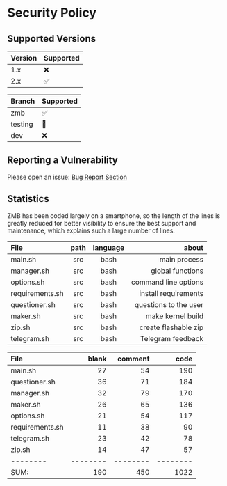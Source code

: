 # Security Policy

## Supported Versions

| Version | Supported          |
| ------- | ------------------ |
| 1.x     | :x:                |
| 2.x     | :white_check_mark: |

| Branch  | Supported             |
| ------- | --------------------- |
| zmb     | :white_check_mark:    |
| testing | :construction_worker: |
| dev     | :x:                   |

## Reporting a Vulnerability

Please open an issue: [Bug Report Section](https://github.com/grm34/ZenMaxBuilder/issues/new/choose)

## Statistics

ZMB has been coded largely on a smartphone, so the length of the lines is greatly reduced for better visibility to ensure the best support and maintenance, which explains such a large number of lines.

| File            | path | language |                 about |
| :-------------- | :--: | :------: | --------------------: |
| main.sh         | src  |   bash   |          main process |
| manager.sh      | src  |   bash   |      global functions |
| options.sh      | src  |   bash   |  command line options |
| requirements.sh | src  |   bash   |  install requirements |
| questioner.sh   | src  |   bash   | questions to the user |
| maker.sh        | src  |   bash   |     make kernel build |
| zip.sh          | src  |   bash   |  create flashable zip |
| telegram.sh     | src  |   bash   |     Telegram feedback |

| File            |    blank |  comment |     code |
| :-------------- | -------: | -------: | -------: |
| main.sh         |       27 |       54 |      190 |
| questioner.sh   |       36 |       71 |      184 |
| manager.sh      |       32 |       79 |      170 |
| maker.sh        |       26 |       65 |      136 |
| options.sh      |       21 |       54 |      117 |
| requirements.sh |       11 |       38 |       90 |
| telegram.sh     |       23 |       42 |       78 |
| zip.sh          |       14 |       47 |       57 |
| --------        | -------- | -------- | -------- |
| SUM:            |      190 |      450 |     1022 |
